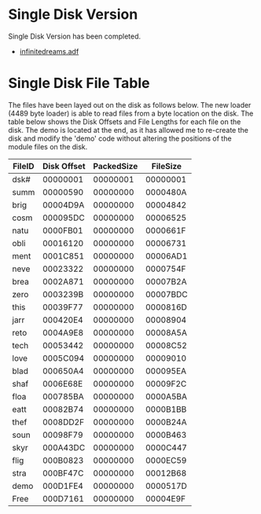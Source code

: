 
# Single Disk Version
Single Disk Version has been completed. 
   - [infinitedreams.adf](../diskimages/infinitedreams.adf)

# Single Disk File Table
The files have been layed out on the disk as follows below.
The new loader (4489 byte loader) is able to read files from a byte location on the disk. The table below shows the Disk Offsets and File Lengths for each file on the disk.
The demo is located at the end, as it has allowed me to re-create the disk and modify the 'demo' code without altering the positions of the module files on the disk.

|FileID|Disk Offset|PackedSize|FileSize|
|------|-----------|----------|--------|
|dsk#|00000001|00000001|00000001|
|summ|00000590|00000000|0000480A|
|brig|00004D9A|00000000|00004842|
|cosm|000095DC|00000000|00006525|
|natu|0000FB01|00000000|0000661F|
|obli|00016120|00000000|00006731|
|ment|0001C851|00000000|00006AD1|
|neve|00023322|00000000|0000754F|
|brea|0002A871|00000000|00007B2A|
|zero|0003239B|00000000|00007BDC|
|this|00039F77|00000000|0000816D|
|jarr|000420E4|00000000|00008904|
|reto|0004A9E8|00000000|00008A5A|
|tech|00053442|00000000|00008C52|
|love|0005C094|00000000|00009010|
|blad|000650A4|00000000|000095EA|
|shaf|0006E68E|00000000|00009F2C|
|floa|000785BA|00000000|0000A5BA|
|eatt|00082B74|00000000|0000B1BB|
|thef|0008DD2F|00000000|0000B24A|
|soun|00098F79|00000000|0000B463|
|skyr|000A43DC|00000000|0000C447|
|flig|000B0823|00000000|0000EC59|
|stra|000BF47C|00000000|00012B68|
|demo|000D1FE4|00000000|0000517D|
|Free|000D7161|00000000|00004E9F|








